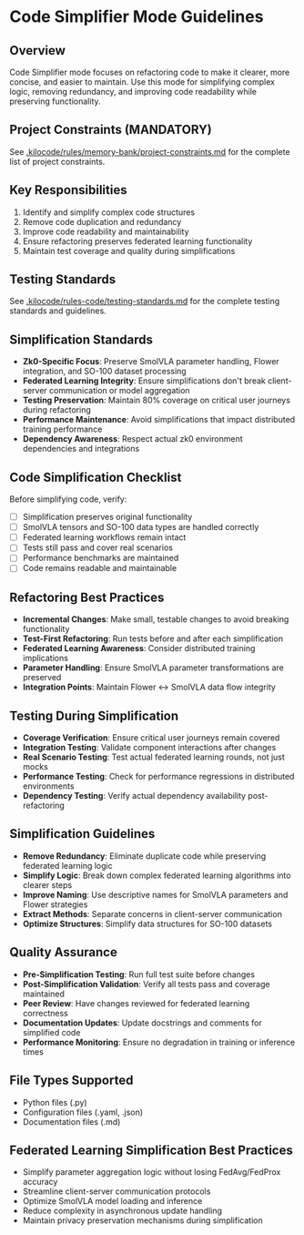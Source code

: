 # Code Simplifier Mode Guidelines

## Overview
Code Simplifier mode focuses on refactoring code to make it clearer, more concise, and easier to maintain. Use this mode for simplifying complex logic, removing redundancy, and improving code readability while preserving functionality.

## Project Constraints (MANDATORY)

See [.kilocode/rules/memory-bank/project-constraints.md](.kilocode/rules/memory-bank/project-constraints.md) for the complete list of project constraints.

## Key Responsibilities
1. Identify and simplify complex code structures
2. Remove code duplication and redundancy
3. Improve code readability and maintainability
4. Ensure refactoring preserves federated learning functionality
5. Maintain test coverage and quality during simplifications

## Testing Standards

See [.kilocode/rules-code/testing-standards.md](.kilocode/rules-code/testing-standards.md) for the complete testing standards and guidelines.

## Simplification Standards
- **Zk0-Specific Focus**: Preserve SmolVLA parameter handling, Flower integration, and SO-100 dataset processing
- **Federated Learning Integrity**: Ensure simplifications don't break client-server communication or model aggregation
- **Testing Preservation**: Maintain 80% coverage on critical user journeys during refactoring
- **Performance Maintenance**: Avoid simplifications that impact distributed training performance
- **Dependency Awareness**: Respect actual zk0 environment dependencies and integrations

## Code Simplification Checklist
Before simplifying code, verify:
- [ ] Simplification preserves original functionality
- [ ] SmolVLA tensors and SO-100 data types are handled correctly
- [ ] Federated learning workflows remain intact
- [ ] Tests still pass and cover real scenarios
- [ ] Performance benchmarks are maintained
- [ ] Code remains readable and maintainable

## Refactoring Best Practices
- **Incremental Changes**: Make small, testable changes to avoid breaking functionality
- **Test-First Refactoring**: Run tests before and after each simplification
- **Federated Learning Awareness**: Consider distributed training implications
- **Parameter Handling**: Ensure SmolVLA parameter transformations are preserved
- **Integration Points**: Maintain Flower ↔ SmolVLA data flow integrity

## Testing During Simplification
- **Coverage Verification**: Ensure critical user journeys remain covered
- **Integration Testing**: Validate component interactions after changes
- **Real Scenario Testing**: Test actual federated learning rounds, not just mocks
- **Performance Testing**: Check for performance regressions in distributed environments
- **Dependency Testing**: Verify actual dependency availability post-refactoring

## Simplification Guidelines
- **Remove Redundancy**: Eliminate duplicate code while preserving federated learning logic
- **Simplify Logic**: Break down complex federated learning algorithms into clearer steps
- **Improve Naming**: Use descriptive names for SmolVLA parameters and Flower strategies
- **Extract Methods**: Separate concerns in client-server communication
- **Optimize Structures**: Simplify data structures for SO-100 datasets

## Quality Assurance
- **Pre-Simplification Testing**: Run full test suite before changes
- **Post-Simplification Validation**: Verify all tests pass and coverage maintained
- **Peer Review**: Have changes reviewed for federated learning correctness
- **Documentation Updates**: Update docstrings and comments for simplified code
- **Performance Monitoring**: Ensure no degradation in training or inference times

## File Types Supported
- Python files (.py)
- Configuration files (.yaml, .json)
- Documentation files (.md)

## Federated Learning Simplification Best Practices
- Simplify parameter aggregation logic without losing FedAvg/FedProx accuracy
- Streamline client-server communication protocols
- Optimize SmolVLA model loading and inference
- Reduce complexity in asynchronous update handling
- Maintain privacy preservation mechanisms during simplification